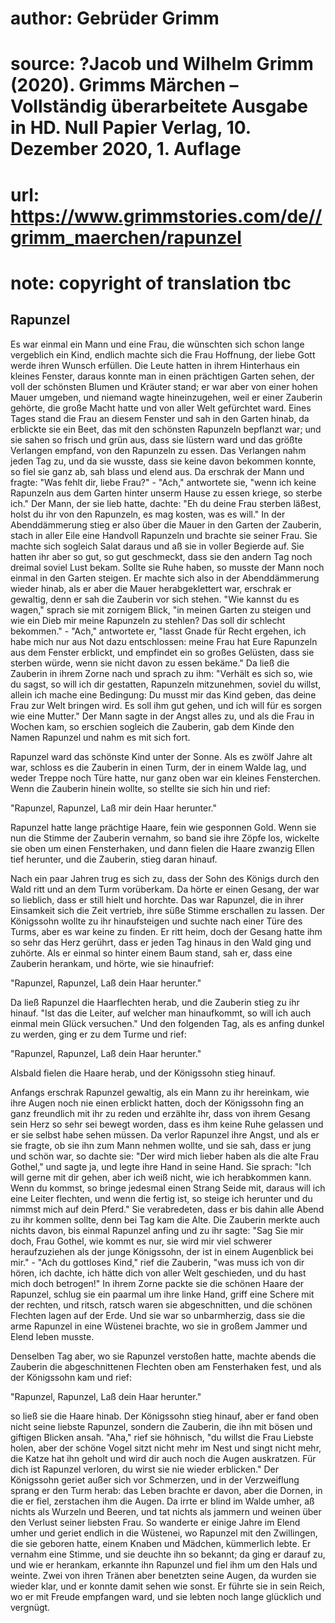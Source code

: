 # author: Gebrüder Grimm
# source: ?Jacob und Wilhelm Grimm (2020). Grimms Märchen – Vollständig überarbeitete Ausgabe in HD. Null Papier Verlag, 10. Dezember 2020, 1. Auflage
# url: https://www.grimmstories.com/de//grimm_maerchen/rapunzel
# note: copyright of translation tbc

## Rapunzel 

Es war einmal ein Mann und eine Frau, die wünschten sich schon lange
vergeblich ein Kind, endlich machte sich die Frau Hoffnung, der liebe
Gott werde ihren Wunsch erfüllen. Die Leute hatten in ihrem Hinterhaus
ein kleines Fenster, daraus konnte man in einen prächtigen Garten sehen,
der voll der schönsten Blumen und Kräuter stand; er war aber von einer
hohen Mauer umgeben, und niemand wagte hineinzugehen, weil er einer
Zauberin gehörte, die große Macht hatte und von aller Welt gefürchtet
ward. Eines Tages stand die Frau an diesem Fenster und sah in den Garten
hinab, da erblickte sie ein Beet, das mit den schönsten Rapunzeln
bepflanzt war; und sie sahen so frisch und grün aus, dass sie lüstern
ward und das größte Verlangen empfand, von den Rapunzeln zu essen. Das
Verlangen nahm jeden Tag zu, und da sie wusste, dass sie keine davon
bekommen konnte, so fiel sie ganz ab, sah blass und elend aus. Da
erschrak der Mann und fragte: "Was fehlt dir, liebe Frau?" - "Ach,"
antwortete sie, "wenn ich keine Rapunzeln aus dem Garten hinter unserm
Hause zu essen kriege, so sterbe ich." Der Mann, der sie lieb hatte,
dachte: "Eh du deine Frau sterben läßest, holst du ihr von den
Rapunzeln, es mag kosten, was es will." In der Abenddämmerung stieg er
also über die Mauer in den Garten der Zauberin, stach in aller Eile eine
Handvoll Rapunzeln und brachte sie seiner Frau. Sie machte sich sogleich
Salat daraus und aß sie in voller Begierde auf. Sie hatten ihr aber so
gut, so gut geschmeckt, dass sie den andern Tag noch dreimal soviel Lust
bekam. Sollte sie Ruhe haben, so musste der Mann noch einmal in den
Garten steigen. Er machte sich also in der Abenddämmerung wieder hinab,
als er aber die Mauer herabgeklettert war, erschrak er gewaltig, denn er
sah die Zauberin vor sich stehen. "Wie kannst du es wagen," sprach sie
mit zornigem Blick, "in meinen Garten zu steigen und wie ein Dieb mir
meine Rapunzeln zu stehlen? Das soll dir schlecht bekommen." - "Ach,"
antwortete er, "lasst Gnade für Recht ergehen, ich habe mich nur aus
Not dazu entschlossen: meine Frau hat Eure Rapunzeln aus dem Fenster
erblickt, und empfindet ein so großes Gelüsten, dass sie sterben würde,
wenn sie nicht davon zu essen bekäme." Da ließ die Zauberin in ihrem
Zorne nach und sprach zu ihm: "Verhält es sich so, wie du sagst, so
will ich dir gestatten, Rapunzeln mitzunehmen, soviel du willst, allein
ich mache eine Bedingung: Du musst mir das Kind geben, das deine Frau
zur Welt bringen wird. Es soll ihm gut gehen, und ich will für es sorgen
wie eine Mutter." Der Mann sagte in der Angst alles zu, und als die
Frau in Wochen kam, so erschien sogleich die Zauberin, gab dem Kinde den
Namen Rapunzel und nahm es mit sich fort.

Rapunzel ward das schönste Kind unter der Sonne. Als es zwölf Jahre alt
war, schloss es die Zauberin in einen Turm, der in einem Walde lag, und
weder Treppe noch Türe hatte, nur ganz oben war ein kleines Fensterchen.
Wenn die Zauberin hinein wollte, so stellte sie sich hin und rief:

"Rapunzel, Rapunzel,
Laß mir dein Haar herunter."

Rapunzel hatte lange prächtige Haare, fein wie gesponnen Gold. Wenn sie
nun die Stimme der Zauberin vernahm, so band sie ihre Zöpfe los,
wickelte sie oben um einen Fensterhaken, und dann fielen die Haare
zwanzig Ellen tief herunter, und die Zauberin, stieg daran hinauf.

Nach ein paar Jahren trug es sich zu, dass der Sohn des Königs durch den
Wald ritt und an dem Turm vorüberkam. Da hörte er einen Gesang, der war
so lieblich, dass er still hielt und horchte. Das war Rapunzel, die in
ihrer Einsamkeit sich die Zeit vertrieb, ihre süße Stimme erschallen zu
lassen. Der Königssohn wollte zu ihr hinaufsteigen und suchte nach einer
Türe des Turms, aber es war keine zu finden. Er ritt heim, doch der
Gesang hatte ihm so sehr das Herz gerührt, dass er jeden Tag hinaus in
den Wald ging und zuhörte. Als er einmal so hinter einem Baum stand, sah
er, dass eine Zauberin herankam, und hörte, wie sie hinaufrief:

"Rapunzel, Rapunzel,
Laß dein Haar herunter."

Da ließ Rapunzel die Haarflechten herab, und die Zauberin stieg zu ihr
hinauf. "Ist das die Leiter, auf welcher man hinaufkommt, so will ich
auch einmal mein Glück versuchen." Und den folgenden Tag, als es anfing
dunkel zu werden, ging er zu dem Turme und rief:

"Rapunzel, Rapunzel,
Laß dein Haar herunter."

Alsbald fielen die Haare herab, und der Königssohn stieg hinauf.

Anfangs erschrak Rapunzel gewaltig, als ein Mann zu ihr hereinkam, wie
ihre Augen noch nie einen erblickt hatten, doch der Königssohn fing an
ganz freundlich mit ihr zu reden und erzählte ihr, dass von ihrem Gesang
sein Herz so sehr sei bewegt worden, dass es ihm keine Ruhe gelassen und
er sie selbst habe sehen müssen. Da verlor Rapunzel ihre Angst, und als
er sie fragte, ob sie ihn zum Mann nehmen wollte, und sie sah, dass er
jung und schön war, so dachte sie: "Der wird mich lieber haben als die
alte Frau Gothel," und sagte ja, und legte ihre Hand in seine Hand. Sie
sprach: "Ich will gerne mit dir gehen, aber ich weiß nicht, wie ich
herabkommen kann. Wenn du kommst, so bringe jedesmal einen Strang Seide
mit, daraus will ich eine Leiter flechten, und wenn die fertig ist, so
steige ich herunter und du nimmst mich auf dein Pferd." Sie
verabredeten, dass er bis dahin alle Abend zu ihr kommen sollte, denn
bei Tag kam die Alte. Die Zauberin merkte auch nichts davon, bis einmal
Rapunzel anfing und zu ihr sagte: "Sag Sie mir doch, Frau Gothel, wie
kommt es nur, sie wird mir viel schwerer heraufzuziehen als der junge
Königssohn, der ist in einem Augenblick bei mir." - "Ach du gottloses
Kind," rief die Zauberin, "was muss ich von dir hören, ich dachte, ich
hätte dich von aller Welt geschieden, und du hast mich doch betrogen!"
In ihrem Zorne packte sie die schönen Haare der Rapunzel, schlug sie ein
paarmal um ihre linke Hand, griff eine Schere mit der rechten, und
ritsch, ratsch waren sie abgeschnitten, und die schönen Flechten lagen
auf der Erde. Und sie war so unbarmherzig, dass sie die arme Rapunzel in
eine Wüstenei brachte, wo sie in großem Jammer und Elend leben musste.

Denselben Tag aber, wo sie Rapunzel verstoßen hatte, machte abends die
Zauberin die abgeschnittenen Flechten oben am Fensterhaken fest, und als
der Königssohn kam und rief:

"Rapunzel, Rapunzel,
Laß dein Haar herunter."

so ließ sie die Haare hinab. Der Königssohn stieg hinauf, aber er fand
oben nicht seine liebste Rapunzel, sondern die Zauberin, die ihn mit
bösen und giftigen Blicken ansah. "Aha," rief sie höhnisch, "du
willst die Frau Liebste holen, aber der schöne Vogel sitzt nicht mehr im
Nest und singt nicht mehr, die Katze hat ihn geholt und wird dir auch
noch die Augen auskratzen. Für dich ist Rapunzel verloren, du wirst sie
nie wieder erblicken." Der Königssohn geriet außer sich vor Schmerzen,
und in der Verzweiflung sprang er den Turm herab: das Leben brachte er
davon, aber die Dornen, in die er fiel, zerstachen ihm die Augen. Da
irrte er blind im Walde umher, aß nichts als Wurzeln und Beeren, und tat
nichts als jammern und weinen über den Verlust seiner liebsten Frau. So
wanderte er einige Jahre im Elend umher und geriet endlich in die
Wüstenei, wo Rapunzel mit den Zwillingen, die sie geboren hatte, einem
Knaben und Mädchen, kümmerlich lebte. Er vernahm eine Stimme, und sie
deuchte ihn so bekannt; da ging er darauf zu, und wie er herankam,
erkannte ihn Rapunzel und fiel ihm um den Hals und weinte. Zwei von
ihren Tränen aber benetzten seine Augen, da wurden sie wieder klar, und
er konnte damit sehen wie sonst. Er führte sie in sein Reich, wo er mit
Freude empfangen ward, und sie lebten noch lange glücklich und vergnügt.
